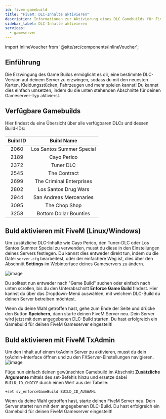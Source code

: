 ```yaml
---
id: fivem-gamebuild
title: "FiveM: DLC-Inhalte aktivieren"
description: Informationen zur Aktivierung eines DLC Gamebuilds für FiveM Server - ZAP-Hosting.com - Dokumentation
sidebar_label: DLC-Inhalte aktivieren
services:
  - gameserver
---
```


import InlineVoucher from '@site/src/components/InlineVoucher';

## Einführung

Die Erzwingung des Game Builds ermöglicht es dir, eine bestimmte DLC-Version auf deinem Server zu erzwingen, sodass du mit den neuesten Karten, Kleidungsstücken, Fahrzeugen und mehr spielen kannst! Du kannst dies einfach umsetzen, indem du die unten stehenden Abschnitte für deinen Gameserver-Typ aktivierst.

<InlineVoucher />

## Verfügbare Gamebuilds

Hier findest du eine Übersicht über alle verfügbaren DLCs und dessen Build-IDs:

| Build ID |        Build Name         |
| :------: | :-----------------------: |
|   2060   | Los Santos Summer Special |
|   2189   |        Cayo Perico        |
|   2372   |         Tuner DLC         |
|   2545   |       The Contract        |
|   2699   | The Criminal Enterprises  |
|   2802   |   Los Santos Drug Wars    |
|   2944   |  San Andreas Mercenaries  |
|   3095   |       The Chop Shop       |
|   3258   |   Bottom Dollar Bounties  |


## Buld aktivieren mit FiveM (Linux/Windows)

Um zusätzliche DLC-Inhalte wie Cayo Perico, den Tuner-DLC oder Los Santos Summer Special zu verwenden, musst du diese in den Einstellungen deines Servers festlegen. Du kannst dies entweder direkt tun, indem du die Datei `server.cfg` bearbeitest, oder der einfachere Weg ist, dies über den Abschnitt **Settings** im Webinterface deines Gameservers zu ändern.

![image](https://github.com/zaphosting/docs/assets/42719082/1f138326-75f0-4681-8290-ec83312179c3)



Du solltest nun entweder nach "Game Build" suchen oder einfach nach unten scrollen, bis du den Unterabschnitt **Enforce Game Build** findest. Hier kannst du über das Dropdown-Menü auswählen, mit welchem DLC-Build du deinen Server betreiben möchtest. 

Wenn du deine Wahl getroffen hast, gehe zum Ende der Seite und drücke den Button **Speichern**, dann starte deinen FiveM Server neu. Dein Server wird jetzt mit dem angegebenen DLC-Build starten. Du hast erfolgreich ein Gamebuild für deinen FiveM Gameserver eingestellt!



## Buld aktivieren mit FiveM TxAdmin

Um den Inhalt auf einem txAdmin Server zu aktivieren, musst du dein txAdmin-Interface öffnen und zu den FXServer-Einstellungen navigieren. ![image](https://screensaver01.zap-hosting.com/index.php/s/PfQ59DJ7B6DnpYi/preview)



Füge nun einfach deinen gewünschten Gamebuild im Abschnitt **Zusätzliche Argumente** mittels des set-Befehls hinzu und ersetze dabei `BUILD_ID_CHOICE` durch einen Wert aus der Tabelle:

```
+set sv_enforceGameBuild BUILD_ID_AUSWAHL
```

Wenn du deine Wahl getroffen hast, starte deinen FiveM Server neu. Dein Server startet nun mit dem angegebenen DLC-Build. Du hast erfolgreich ein Gamebuild für deinen FiveM Gameserver eingestellt!